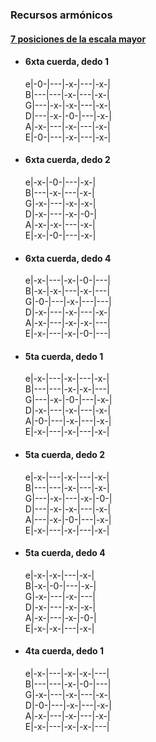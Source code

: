 ### Recursos armónicos

#### <ins>7 posiciones de la escala mayor</ins><br>

- #### 6xta cuerda, dedo 1


    e|-0-|---|-x-|---|-x-|<br>
    B|---|---|-x-|---|-x-|<br>
    G|---|-x-|-x-|---|-x-|<br>
    D|---|-x-|-0-|---|-x-|<br>
    A|-x-|---|-x-|---|-x-|<br>
    E|-0-|---|-x-|---|-x-|

- #### 6xta cuerda, dedo 2


    e|-x-|-0-|---|-x-|<br>
    B|---|-x-|---|-x-|<br>
    G|-x-|---|-x-|-x-|<br>
    D|-x-|---|-x-|-0-|<br>
    A|-x-|-x-|---|-x-|<br>
    E|-x-|-0-|---|-x-|

- #### 6xta cuerda, dedo 4


    e|-x-|---|-x-|-0-|---|<br>
    B|-x-|-x-|---|-x-|---|<br>
    G|-0-|---|-x-|---|---|<br>
    D|-x-|---|-x-|---|-x-|<br>
    A|-x-|---|-x-|-x-|---|<br>
    E|-x-|---|-x-|-0-|---|

- #### 5ta cuerda, dedo 1


    e|-x-|---|-x-|---|-x-|<br>
    B|---|---|-x-|-x-|---|<br>
    G|---|-x-|-0-|---|-x-|<br>
    D|-x-|---|-x-|---|-x-|<br>
    A|-0-|---|-x-|---|-x-|<br>
    E|-x-|---|-x-|---|-x-|

- #### 5ta cuerda, dedo 2


    e|-x-|---|-x-|---|-x-|<br>
    B|---|---|-x-|---|-x-|<br>
    G|---|-x-|---|-x-|-0-|<br>
    D|---|-x-|-x-|---|-x-|<br>
    A|---|-x-|-0-|---|-x-|<br>
    E|-x-|---|-x-|---|-x-|

- #### 5ta cuerda, dedo 4


    e|-x-|-x-|---|-x-|<br>
    B|-x-|-0-|---|-x-|<br>
    G|-x-|---|-x-|---|<br>
    D|-x-|---|-x-|-x-|<br>
    A|-x-|---|-x-|-0-|<br>
    E|-x-|-x-|---|-x-|

- #### 4ta cuerda, dedo 1


    e|-x-|---|-x-|-x-|---|<br>
    B|---|---|-x-|-0-|---|<br>
    G|-x-|---|-x-|---|-x-|<br>
    D|-0-|---|-x-|---|-x-|<br>
    A|-x-|---|-x-|---|-x-|<br>
    E|-x-|---|-x-|-x-|---|
